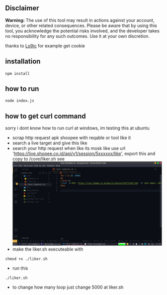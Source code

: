 ## Disclaimer

**Warning:** The use of this tool may result in actions against your account, device, or other related consequences. Please be aware that by using this tool, you acknowledge the potential risks involved, and the developer takes no responsibility for any such outcomes. Use it at your own discretion.

thanks to <a href='https://github.com/Lo9ic/GetCookieShopee/blob/main/index.js'>Lo9ic</a> for example get cookie

## installation

```
npm install
```

## how to run

```
node index.js
```

## how to get curl command

sorry i dont know how to run curl at windows, im testing this at ubuntu

- scrap http request apk shoopee with reqable or tool like it
- search a live target and give this like
- search your http request when like its mosk like use url 'https://live.shopee.co.id/api/v1/session/5xxxxxx/like', export this and copy to /core/liker.sh see ![example](./docs/liker.png)
- make the liker.sh executeable with

```
chmod +x ./liker.sh
```

- run this

```
./liker.sh
```

- to change how many loop just change 5000 at liker.sh
